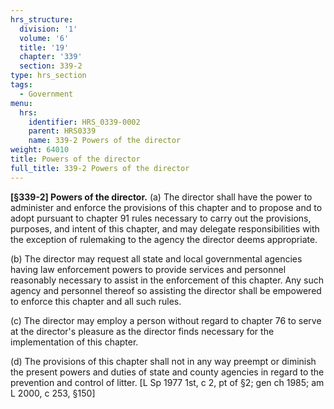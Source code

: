 ```yaml
---
hrs_structure:
  division: '1'
  volume: '6'
  title: '19'
  chapter: '339'
  section: 339-2
type: hrs_section
tags:
  - Government
menu:
  hrs:
    identifier: HRS_0339-0002
    parent: HRS0339
    name: 339-2 Powers of the director
weight: 64010
title: Powers of the director
full_title: 339-2 Powers of the director
---
```

**[§339-2] Powers of the director.** (a) The director shall have the power to administer and enforce the provisions of this chapter and to propose and to adopt pursuant to chapter 91 rules necessary to carry out the provisions, purposes, and intent of this chapter, and may delegate responsibilities with the exception of rulemaking to the agency the director deems appropriate.

(b) The director may request all state and local governmental agencies having law enforcement powers to provide services and personnel reasonably necessary to assist in the enforcement of this chapter. Any such agency and personnel thereof so assisting the director shall be empowered to enforce this chapter and all such rules.

(c) The director may employ a person without regard to chapter 76 to serve at the director's pleasure as the director finds necessary for the implementation of this chapter.

(d) The provisions of this chapter shall not in any way preempt or diminish the present powers and duties of state and county agencies in regard to the prevention and control of litter. [L Sp 1977 1st, c 2, pt of §2; gen ch 1985; am L 2000, c 253, §150]